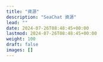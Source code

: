 ```yaml
---
title: "資源"
description: "SeaChat 資源"
lead: ""
date: 2024-07-26T08:48:45+00:00
lastmod: 2024-07-26T08:48:45+00:00
weight: 100
draft: false
images: []
---
```

